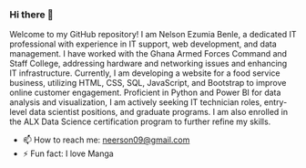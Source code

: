 ### Hi there 👋

Welcome to my GitHub repository! I am Nelson Ezumia Benle, a dedicated IT professional with experience in IT support, web development, and data management. I have worked with the Ghana Armed Forces Command and Staff College, addressing hardware and networking issues and enhancing IT infrastructure. Currently, I am developing a website for a food service business, utilizing HTML, CSS, SQL, JavaScript, and Bootstrap to improve online customer engagement. Proficient in Python and Power BI for data analysis and visualization, I am actively seeking IT technician roles, entry-level data scientist positions, and graduate programs. I am also enrolled in the ALX Data Science certification program to further refine my skills.

- 📫 How to reach me: neerson09@gmail.com
- ⚡ Fun fact: I love Manga
